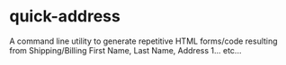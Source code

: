 # quick-address
A command line utility to generate repetitive HTML forms/code resulting from Shipping/Billing First Name, Last Name, Address 1... etc...
